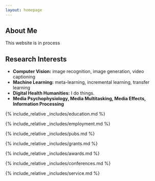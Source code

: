 ```yaml
---
layout: homepage
---
```


## About Me

This website is in process

## Research Interests

- **Computer Vision:** image recognition, image generation, video captioning
- **Machine Learning:** meta-learning, incremental learning, transfer learning
- **Digital Health Humanities:** I do things.
- **Media Psychophysiology, Media Multitasking, Media Effects, Information Processing**

{% include_relative _includes/education.md %}

{% include_relative _includes/employment.md %}

{% include_relative _includes/pubs.md %}

<!--{% include_relative _includes/art.md %}--> <!-- you can escape this line if you don't have any art examples -->

{% include_relative _includes/grants.md %}

{% include_relative _includes/awards.md %}

{% include_relative _includes/conferences.md %}

{% include_relative _includes/service.md %}
